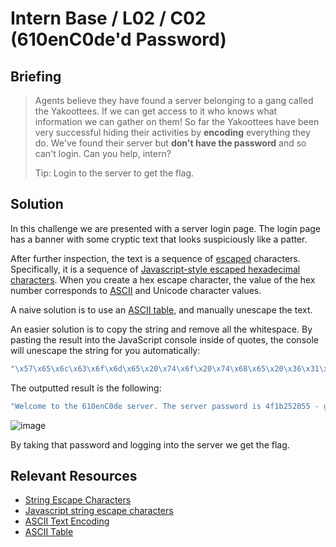 # Intern Base / L02 / C02 (610enC0de'd Password)

## Briefing

> Agents believe they have found a server belonging to a gang called the Yakoottees. If we can get access to it who knows what information we can gather on them! So far the Yakoottees have been very successful hiding their activities by **encoding** everything they do. We've found their server but **don't have the password** and so can't login. Can you help, intern?
>
> Tip: Login to the server to get the flag.

## Solution

In this challenge we are presented with a server login page. The login page has a banner with some cryptic text that looks suspiciously like a patter.

After further inspection, the text is a sequence of [escaped](https://en.wikipedia.org/wiki/Escape_character) characters. Specifically, it is a sequence of [Javascript-style escaped hexadecimal characters](https://en.wikipedia.org/wiki/Escape_character#JavaScript). When you create a hex escape character, the value of the hex number corresponds to [ASCII](https://en.wikipedia.org/wiki/ASCII) and Unicode character values.

A naive solution is to use an [ASCII table](https://en.wikipedia.org/wiki/ASCII#Printable_characters), and manually unescape the text.

An easier solution is to copy the string and remove all the whitespace. By pasting the result into the JavaScript console inside of quotes, the console will unescape the string for you automatically:

```js
"\x57\x65\x6c\x63\x6f\x6d\x65\x20\x74\x6f\x20\x74\x68\x65\x20\x36\x31\x30\x65\x6e\x43\x30\x64\x65\x20\x73\x65\x72\x76\x65\x72\x2e\x20\x54\x68\x65\x20\x73\x65\x72\x76\x65\x72\x20\x70\x61\x73\x73\x77\x6f\x72\x64\x20\x69\x73\x20\x34\x66\x31\x62\x32\x35\x32\x30\x35\x35\x20\x2d\x20\x67\x72\x65\x61\x74\x20\x64\x65\x63\x6f\x64\x69\x6e\x67\x20\x42\x54\x57\x2c\x20\x6c\x61\x74\x65\x72\x7a\x21";
```

The outputted result is the following:

```js
"Welcome to the 610enC0de server. The server password is 4f1b252055 - great decoding BTW, laterz!";
```

![image](https://user-images.githubusercontent.com/49880655/196194523-cc77651a-2d18-4052-81f1-f45cb14c2520.png)

By taking that password and logging into the server we get the flag.

## Relevant Resources

- [String Escape Characters](https://en.wikipedia.org/wiki/Escape_character)
- [Javascript string escape characters](https://en.wikipedia.org/wiki/Escape_character#JavaScript)
- [ASCII Text Encoding](https://en.wikipedia.org/wiki/ASCII)
- [ASCII Table](https://en.wikipedia.org/wiki/ASCII#Printable_characters)
